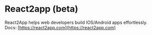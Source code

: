 # React2app (beta)

React2App helps web developers build IOS/Android apps effortlessly.\
Docs: [https://react2app.com](https://react2app.com)
